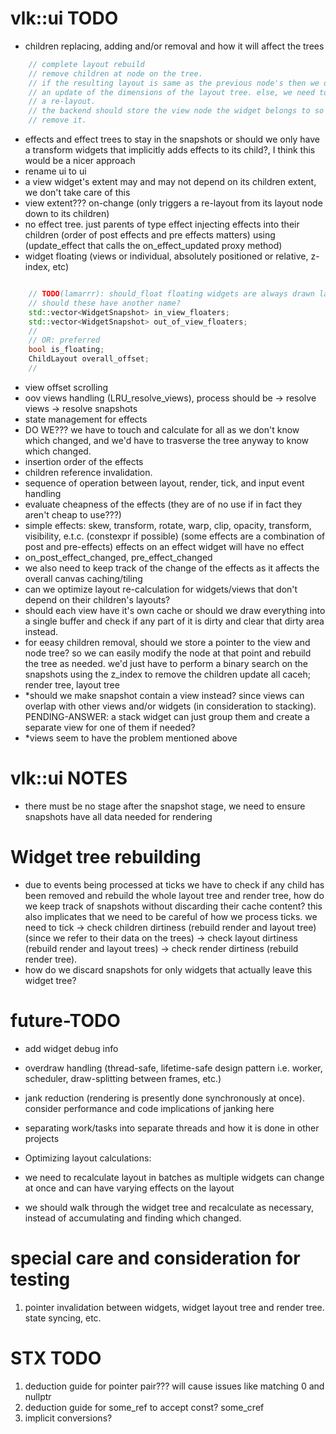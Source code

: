 
# vlk::ui TODO

- children replacing, adding and/or removal and how it will affect the trees

```cpp
    // complete layout rebuild
    // remove children at node on the tree.
    // if the resulting layout is same as the previous node's then we don't need
    // an update of the dimensions of the layout tree. else, we need to perform
    // a re-layout.
    // the backend should store the view node the widget belongs to so we can
    // remove it.

```

- effects and effect trees to stay in the snapshots or should we only have a transform widgets that implicitly adds effects to its child?, I think this would be a nicer approach
- rename ui to ui
- a view widget's extent may and may not depend on its children extent, we don't take care of this
- view extent??? on-change (only triggers a re-layout from its layout node down to its children)
- no effect tree. just parents of type effect injecting effects into their children (order of post effects and pre effects matters) using (update_effect that calls the on_effect_updated proxy method)
- widget floating (views or individual, absolutely positioned or relative, z-index, etc)

```cpp

    // TODO(lamarrr): should_float floating widgets are always drawn last
    // should these have another name?
    std::vector<WidgetSnapshot> in_view_floaters;
    std::vector<WidgetSnapshot> out_of_view_floaters;
    //
    // OR: preferred
    bool is_floating;
    ChildLayout overall_offset;
    //

```


- view offset scrolling
- oov views handling (LRU_resolve_views), process should be -> resolve views -> resolve snapshots
- state management for effects
- DO WE??? we have to touch and calculate for all as we don't know which changed, and we'd have to trasverse the tree anyway to know which changed.
- insertion order of the effects
- children reference invalidation.
- sequence of operation between layout, render, tick, and input event handling
- evaluate cheapness of the effects (they are of no use if in fact they aren't cheap to use???)
- simple effects: skew, transform, rotate, warp, clip, opacity, transform, visibility, e.t.c. (constexpr if possible) (some effects are a combination of post and pre-effects) effects on an effect widget will have no effect
- on_post_effect_changed, pre_effect_changed
- we also need to keep track of the change of the effects as it affects the overall canvas caching/tiling
- can we optimize layout re-calculation  for widgets/views that don't depend on their children's layouts?
- should each view have it's own cache or should we draw everything into a single buffer and check if any part of it is dirty and clear that dirty area instead.
- for eeasy children removal, should we store a pointer to the view and node tree? so we can easily modify the node at that point and rebuild the tree as needed. we'd just have to perform a binary search on the snapshots using the z_index to remove the children update all caceh; render tree, layout tree
- *should we make snapshot contain a view instead? since views can overlap with other views and/or widgets (in consideration to stacking). PENDING-ANSWER: a stack widget can just group them and create a separate view for one of them if needed?
- *views seem to have the problem mentioned above

# vlk::ui NOTES
- there must be no stage after the snapshot stage, we need to ensure snapshots have all data needed for rendering


# Widget tree rebuilding
- due to events being processed at ticks we have to check if any child has been removed and rebuild the whole layout tree and render tree, how do we keep track of snapshots without discarding their cache content? this also implicates that we need to be careful of how we process ticks. we need to tick -> check children dirtiness (rebuild render and layout tree) (since we refer to their data on the trees) -> check layout dirtiness (rebuild render and layout trees) -> check render dirtiness (rebuild render tree).
- how do we discard snapshots for only widgets that actually leave this widget tree?



# future-TODO
- add widget debug info
- overdraw handling (thread-safe, lifetime-safe design pattern i.e. worker, scheduler, draw-splitting between frames, etc.)
- jank reduction (rendering is presently done synchronously at once). consider performance and code implications of janking here
- separating work/tasks into separate threads and how it is done in other projects

- Optimizing layout calculations:
- we need to recalculate layout in batches as multiple widgets can change at once and can have varying effects on the layout
- we should walk through the widget tree and recalculate as necessary, instead of accumulating and finding which changed.

# special care and consideration for testing
1. pointer invalidation between widgets, widget layout tree and render tree. state syncing, etc.


# STX TODO
1. deduction guide for pointer pair??? will cause issues like matching 0 and nullptr
2. deduction guide for some_ref to accept const? some_cref
3. implicit conversions?
